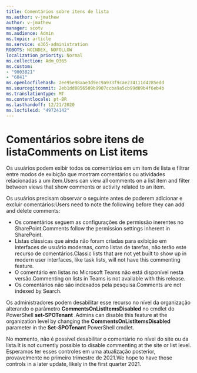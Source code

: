 ```yaml
---
title: Comentários sobre itens de lista
ms.author: v-jmathew
author: v-jmathew
manager: scotv
ms.audience: Admin
ms.topic: article
ms.service: o365-administration
ROBOTS: NOINDEX, NOFOLLOW
localization_priority: Normal
ms.collection: Adm_O365
ms.custom:
- "9003821"
- "6841"
ms.openlocfilehash: 2ee95e98aae3d9ec9a933f9cae234111d4285edd
ms.sourcegitcommit: 2eb1dd0856509b9907ccba9a5cb99d09b4f6eb4b
ms.translationtype: MT
ms.contentlocale: pt-BR
ms.lasthandoff: 12/21/2020
ms.locfileid: "49724142"
---
```

# <a name="comments-on-list-items"></a><span data-ttu-id="878d0-102">Comentários sobre itens de lista</span><span class="sxs-lookup"><span data-stu-id="878d0-102">Comments on List items</span></span>

<span data-ttu-id="878d0-103">Os usuários podem exibir todos os comentários em um item de lista e filtrar entre modos de exibição que mostram comentários ou atividades relacionadas a um item.</span><span class="sxs-lookup"><span data-stu-id="878d0-103">Users can view all comments on a list item and filter between views that show comments or activity related to an item.</span></span>

<span data-ttu-id="878d0-104">Os usuários precisam observar o seguinte antes de poderem adicionar e excluir comentários:</span><span class="sxs-lookup"><span data-stu-id="878d0-104">Users need to note the following before they can add and delete comments:</span></span>

- <span data-ttu-id="878d0-105">Os comentários seguem as configurações de permissão inerentes no SharePoint.</span><span class="sxs-lookup"><span data-stu-id="878d0-105">Comments follow the permission settings inherent in SharePoint.</span></span>
- <span data-ttu-id="878d0-106">Listas clássicas que ainda não foram criadas para exibição em interfaces de usuário modernas, como listas de tarefas, não terão este recurso de comentários.</span><span class="sxs-lookup"><span data-stu-id="878d0-106">Classic lists that are not yet built to show up in modern user interfaces, like task lists, will not have this commenting feature.</span></span>
- <span data-ttu-id="878d0-107">O comentário em listas no Microsoft Teams não está disponível nesta versão.</span><span class="sxs-lookup"><span data-stu-id="878d0-107">Commenting on lists in Teams is not available with this release.</span></span>
- <span data-ttu-id="878d0-108">Os comentários não são indexados pela pesquisa.</span><span class="sxs-lookup"><span data-stu-id="878d0-108">Comments are not indexed by Search.</span></span>

<span data-ttu-id="878d0-109">Os administradores podem desabilitar esse recurso no nível da organização alterando o parâmetro **CommentsOnListItemsDisabled** no cmdlet do PowerShell **set-SPOTenant** .</span><span class="sxs-lookup"><span data-stu-id="878d0-109">Admins can disable this feature at the organization level by changing the **CommentsOnListItemsDisabled** parameter in the **Set-SPOTenant** PowerShell cmdlet.</span></span>

<span data-ttu-id="878d0-110">No momento, não é possível desabilitar o comentário no nível do site ou da lista.</span><span class="sxs-lookup"><span data-stu-id="878d0-110">It is not currently possible to disable commenting at the site or list level.</span></span> <span data-ttu-id="878d0-111">Esperamos ter esses controles em uma atualização posterior, provavelmente no primeiro trimestre de 2021.</span><span class="sxs-lookup"><span data-stu-id="878d0-111">We hope to have those controls in a later update, likely in the first quarter 2021.</span></span>
